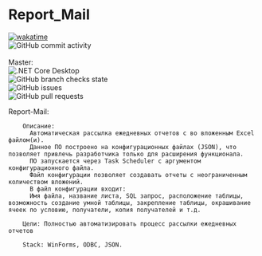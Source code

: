 # Report_Mail
[![wakatime](https://wakatime.com/badge/github/lameRER/Report_Mail.svg)](https://wakatime.com/badge/github/lameRER/Report_Mail)<br>
![GitHub commit activity](https://img.shields.io/github/commit-activity/m/lamerer/Report_Mail)<br>
<br>
Master:<br>
![.NET Core Desktop](https://img.shields.io/github/workflow/status/lamerer/Report_Mail/.NET%20Core%20Desktop)<br>
![GitHub branch checks state](https://img.shields.io/github/checks-status/lameRER/Report_Mail/master)<br>
![GitHub issues](https://img.shields.io/github/issues/lamerer/Report_Mail)<br>
![GitHub pull requests](https://img.shields.io/github/issues-pr/lamerer/Report_Mail)

Report-Mail:

        Описание: 
          Автоматическая рассылка ежедневных отчетов с во вложенным Excel файлом(и). 
          Данное ПО построено на конфигурационных файлах (JSON), что позволяет привлечь разработчика только для расширения функционала. 
          ПО запускается через Task Scheduler с аргументом конфигурационного файла. 
          Файл конфигурации позволяет создавать отчеты с неограниченным количеством вложений. 
          В файл конфигурации входит: 
          Имя файла, название листа, SQL запрос, расположение таблицы, возможность создание умной таблицы, закрепление таблицы, окрашивание ячеек по условию, получатели, копия получателей и т.д.

        Цели: Полностью автоматизировать процесс рассылки ежедневных отчетов

        Stack: WinForms, ODBC, JSON.
